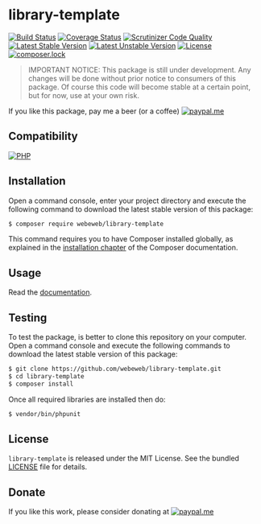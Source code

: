 library-template
================

[![Build Status](https://img.shields.io/github/workflow/status/webeweb/library-template/build?style=flat-square)](https://github.com/webeweb/library-template/actions)
[![Coverage Status](https://img.shields.io/coveralls/github/webeweb/library-template/master.svg?style=flat-square)](https://coveralls.io/github/webeweb/library-template?branch=master)
[![Scrutinizer Code Quality](https://img.shields.io/scrutinizer/quality/g/webeweb/library-template/master.svg?style=flat-square)](https://scrutinizer-ci.com/g/webeweb/library-template/?branch=master)
[![Latest Stable Version](https://img.shields.io/packagist/v/webeweb/library-template.svg?style=flat-square)](https://packagist.org/packages/webeweb/library-template)
[![Latest Unstable Version](https://img.shields.io/packagist/vpre/webeweb/library-template.svg?style=flat-square)](https://packagist.org/packages/webeweb/library-template)
[![License](https://img.shields.io/packagist/l/webeweb/library-template.svg?style=flat-square)](https://packagist.org/packages/webeweb/library-template)
[![composer.lock](https://img.shields.io/badge/.lock-uncommited-important.svg?style=flat-square)](https://packagist.org/packages/webeweb/library-template)

> IMPORTANT NOTICE: This package is still under development. Any changes will be
> done without prior notice to consumers of this package. Of course this code
> will become stable at a certain point, but for now, use at your own risk.

If you like this package, pay me a beer (or a coffee)
[![paypal.me](https://img.shields.io/badge/paypal.me-webeweb-0070ba.svg?style=flat-square&logo=paypal)](https://www.paypal.me/webeweb)

## Compatibility

[![PHP](https://img.shields.io/packagist/php-v/webeweb/library-template.svg?style=flat-square)](http://php.net)

## Installation

Open a command console, enter your project directory and execute the following
command to download the latest stable version of this package:

```bash
$ composer require webeweb/library-template
```

This command requires you to have Composer installed globally, as explained in
the [installation chapter](https://getcomposer.org/doc/00-intro.md) of the
Composer documentation.

## Usage

Read the [documentation](doc/index.md).

## Testing

To test the package, is better to clone this repository on your computer.
Open a command console and execute the following commands to download the latest
stable version of this package:

```bash
$ git clone https://github.com/webeweb/library-template.git
$ cd library-template
$ composer install
```

Once all required libraries are installed then do:

```bash
$ vendor/bin/phpunit
```

## License

`library-template` is released under the MIT License. See the bundled [LICENSE](LICENSE)
file for details.

## Donate

If you like this work, please consider donating at
[![paypal.me](https://img.shields.io/badge/paypal.me-webeweb-0070ba.svg?style=flat-square&logo=paypal)](https://www.paypal.me/webeweb)
